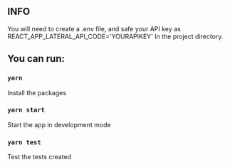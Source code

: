## INFO

You will need to create a .env file, and safe your API key as REACT_APP_LATERAL_API_CODE='YOURAPIKEY'
In the project directory. 

## You can run:

### `yarn`
 Install the packages

### `yarn start`

Start the app in development mode

### `yarn test`

Test the tests created